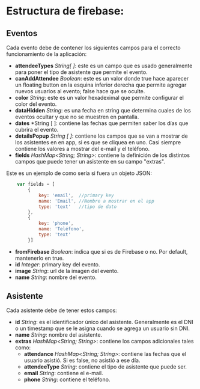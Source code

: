 # Estructura de firebase:


## Eventos
Cada evento debe de contener los siguientes campos para el correcto funcionamiento de la aplicación:
 - **attendeeTypes** *String[ ]*: este es un campo que es usado generalmente para poner el tipo de asistente que permite el evento.
 - **canAddAttendee** *Boolean*: este es un valor donde true hace aparecer un floating button en la esquina inferior derecha que permite agregar nuevos usuarios al evento; false hace que se oculte.
 - **color** *String*: este es un valor hexadeximal que permite configurar el color del evento.
 - **dataHidden** *String*: es una fecha en string que determina cuales de los eventos ocultar y que no se muestren en pantalla.
 - **dates** *String [ ]: contiene las fechas que permiten saber los días que cubrira el evento.
 - **detailsPopup** *String [ ]*: contiene los campos que se van a mostrar de los asistentes en en app, si es que se cliquea en uno. Casi siempre contiene los valores a mostrar del e-mail y el teléfono.
 - **fields** *HashMap<String; String>*: contiene la definición de los distintos campos que puede tener un asistente en su campo "extras".
 
 Este es un ejemplo de como sería si fuera un objeto JSON:
```javascript
    var fields = [
        {
            key: 'email',  //primary key
            name: 'Email', //Nombre a mostrar en el app
            type: 'text'   //tipo de dato
        },
        {
            key: 'phone',
            name: 'Teléfono', 
            type: 'text'
        }]
```

 - **fromFirebase** *Boolean*: indica que si es de Firebase o no. Por default, mantenerlo en true.
 - **id** *Integer*: primary key del evento.
 - **image** *String*: url de la imagen del evento.
 - **name** *String*: nombre del evento.

## Asistente
 Cada asistente debe de tener estos campos:
 - **id** *String*: es el identificador único del asistente. Generalmente es el DNI o un timestamp que se le asigna cuando se agrega un usuario sin DNI.
 - **name** *String*: nombre del asistente.
 - **extras** *HashMap<String; String>*: contiene los campos adicionales tales como:
    - **attendance** *HashMap<String; String>*: contiene las fechas que el usuario asistió. Si es false, no asistió a ese día.
    - **attendeeType** *String*: contiene el tipo de asistente que puede ser.
    - **email** *String*: contiene el e-mail.
    - **phone** *String*: contiene el teléfono.